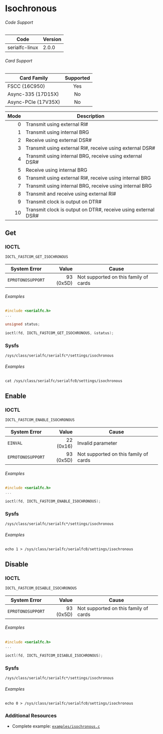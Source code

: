 # Isochronous

###### Code Support
| Code | Version |
| ---- | ------- |
| serialfc-linux | 2.0.0 |

###### Card Support
| Card Family | Supported |
| ----------- |:-----:|
| FSCC (16C950) | Yes |
| Async-335 (17D15X) | No |
| Async-PCIe (17V35X) | No |

| Mode | Description |
| ----:| ----------- |
| 0 | Transmit using external RI# |
| 1 | Transmit using internal BRG |
| 2 | Receive using external DSR# |
| 3 | Transmit using external RI#, receive using external DSR# |
| 4 | Transmit using internal BRG, receive using external DSR# |
| 5 | Receive using internal BRG |
| 6 | Transmit using external RI#, receive using internal BRG |
| 7 | Transmit using internal BRG, receive using internal BRG |
| 8 | Transmit and receive using external RI# |
| 9 | Transmit clock is output on DTR# |
| 10 | Transmit clock is output on DTR#, receive using external DSR# |


## Get
### IOCTL
```c
IOCTL_FASTCOM_GET_ISOCHRONOUS
```

| System Error | Value | Cause |
| ------------ | -----:| ----- |
| `EPROTONOSUPPORT` | 93 (0x5D) | Not supported on this family of cards |

###### Examples
```c
#include <serialfc.h>
...

unsigned status;

ioctl(fd, IOCTL_FASTCOM_GET_ISOCHRONOUS, &status);
```

### Sysfs
```
/sys/class/serialfc/serialfc*/settings/isochronous
```

###### Examples
```
cat /sys/class/serialfc/serialfc0/settings/isochronous
```


## Enable
### IOCTL
```c
IOCTL_FASTCOM_ENABLE_ISOCHRONOUS
```

| System Error | Value | Cause |
| ------------ | -----:| ----- |
| `EINVAL` | 22 (0x16) | Invalid parameter |
| `EPROTONOSUPPORT` | 93 (0x5D) | Not supported on this family of cards |

###### Examples
```c
#include <serialfc.h>
...

ioctl(fd, IOCTL_FASTCOM_ENABLE_ISOCHRONOUS);
```

### Sysfs
```
/sys/class/serialfc/serialfc*/settings/isochronous
```

###### Examples
```
echo 1 > /sys/class/serialfc/serialfc0/settings/isochronous
```


## Disable
### IOCTL
```c
IOCTL_FASTCOM_DISABLE_ISOCHRONOUS
```

| System Error | Value | Cause |
| ------------ | -----:| ----- |
| `EPROTONOSUPPORT` | 93 (0x5D) | Not supported on this family of cards |

###### Examples
```c
#include <serialfc.h>
...

ioctl(fd, IOCTL_FASTCOM_DISABLE_ISOCHRONOUS);
```

### Sysfs
```
/sys/class/serialfc/serialfc*/settings/isochronous
```

###### Examples
```
echo 0 > /sys/class/serialfc/serialfc0/settings/isochronous
```


### Additional Resources
- Complete example: [`examples/isochronous.c`](../examples/isochronous.c)
